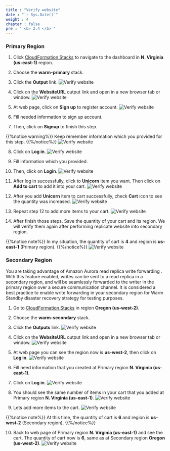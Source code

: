 ```yaml
---
title : "Verify website"
date : "`r Sys.Date()`"
weight : 4
chapter : false
pre : " <b> 2.4 </b> "
---
```


### Primary Region
1. Click [CloudFormation Stacks](https://us-east-1.console.aws.amazon.com/cloudformation/home?region=us-east-1#/stacks/outputs?stackId=arn%3Aaws%3Acloudformation%3Aus-east-1%3A170074558790%3Astack%2Fwarm-primary%2Ff3b77310-a64e-11ee-a8d3-0e16b347cb43&filteringText=&filteringStatus=active&viewNested=true) to navigate to the dashboard in **N. Virginia (us-east-1)** region.
2. Choose the **warm-primary** stack.
3. Click the **Output** link.
![Verify website](../../images/2.preparation/2.4.verifywebsite/2.4.1verifywebsite.png?width=90pc)

4. Click on the **WebsiteURL** output link and open in a new browser tab or window.
![Verify website](../../images/2.preparation/2.4.verifywebsite/2.4.2verifywebsite.png?width=90pc)

5. At web page, click on **Sign up** to register account.
![Verify website](../../images/2.preparation/2.4.verifywebsite/2.4.3verifywebsite.png?width=89pc)

6. Fill needed information to sign up account.
7. Then, click on **Signup** to finish this step.

{{%notice warning%}}
Keep remember information which you provided for this step.
{{%/notice%}}
![Verify website](../../images/2.preparation/2.4.verifywebsite/2.4.4verifywebsite.png?width=90pc)

8. Click on **Log in**.
![Verify website](../../images/2.preparation/2.4.verifywebsite/2.4.5verifywebsite.png?width=89pc)
9. Fill information which you provided.
10. Then, click on **Login**.
![Verify website](../../images/2.preparation/2.4.verifywebsite/2.4.6verifywebsite.png?width=90pc)

11. After log in successfully, click to **Unicorn** item you want. Then click on **Add to cart** to add it into your cart.
![Verify website](../../images/2.preparation/2.4.verifywebsite/2.4.7verifywebsite.png?width=90pc)

12. After you add **Unicorn** item to cart successfully, check **Cart** icon to see the quantity was increased.
![Verify website](../../images/2.preparation/2.4.verifywebsite/2.4.8verifywebsite.png?width=90pc)

13. Repeat step 12 to add more items to your cart.
![Verify website](../../images/2.preparation/2.4.verifywebsite/2.4.9verifywebsite.png?width=90pc)

14. After finish those steps. Save the quantity of your cart and its region. We will verify them again after performing replicate website into secondary region.

{{%notice note%}}
In my situation, the quantity of cart is **4** and region is **us-east-1** (Primary region).
{{%/notice%}}
![Verify website](../../images/2.preparation/2.4.verifywebsite/2.4.10verifywebsite.png?width=90pc)


### Secondary Region
You are taking advantage of Amazon Aurora read replica write forwarding . With this feature enabled, writes can be sent to a read replica in a secondary region, and will be seamlessly forwarded to the writer in the primary region over a secure communication channel. It is considered a best practice to enable write forwarding in your secondary region for Warm Standby disaster recovery strategy for testing purposes.

1. Go to [CloudFormation Stacks](https://us-west-2.console.aws.amazon.com/cloudformation/home?region=us-west-2#/stacks/outputs?stackId=arn%3Aaws%3Acloudformation%3Aus-west-2%3A170074558790%3Astack%2Fwarm-secondary%2F382932c0-a7b4-11ee-b063-02dd47a763df&filteringText=&filteringStatus=active&viewNested=true) in region **Oregon (us-west-2)**.
2. Choose the **warm-secondary** stack.
3. Click the **Outputs** link.
![Verify website](../../images/2.preparation/2.4.verifywebsite/2.4.11verifywebsite.png?width=90pc)

4. Click on the **WebsiteURL** output link and open in a new browser tab or window.
![Verify website](../../images/2.preparation/2.4.verifywebsite/2.4.12verifywebsite.png?width=90pc)

5. At web page you can see the region now is **us-west-2**, then click on **Log in**.
![Verify website](../../images/2.preparation/2.4.verifywebsite/2.4.13verifywebsite.png?width=90pc)

6. Fill need information that you created at Primary region **N. Virginia (us-east-1)**.
7. Click on **Log in**.
![Verify website](../../images/2.preparation/2.4.verifywebsite/2.4.14verifywebsite.png?width=90pc)

8. You should see the same number of items in your cart that you added at Primary region **N. Virginia (us-east-1)**.
![Verify website](../../images/2.preparation/2.4.verifywebsite/2.4.15verifywebsite.png?width=90pc)

9. Lets add more items to the cart. 
![Verify website](../../images/2.preparation/2.4.verifywebsite/2.4.16verifywebsite.png?width=90pc)

{{%notice note%}}
At this time, the quantity of cart is **6** and region is **us-west-2** (Secondary region).
{{%/notice%}}

10. Back to web page of Primary region **N. Virginia (us-east-1)** and see the cart. The quantity of cart now is **6**, same as at Secondary region **Oregon (us-west-2)**.
![Verify website](../../images/2.preparation/2.4.verifywebsite/2.4.17verifywebsite.png?width=90pc)
